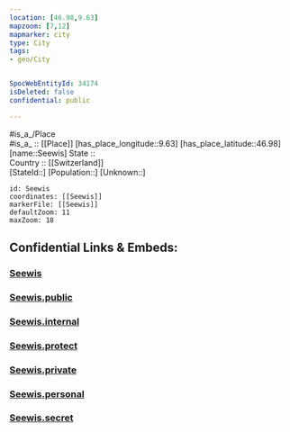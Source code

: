 ```yaml
---
location: [46.98,9.63] 
mapzoom: [7,12] 
mapmarker: city 
type: City
tags:
- geo/City


SpocWebEntityId: 34174
isDeleted: false
confidential: public

---
```

#is_a_/Place  
#is_a_ :: [[Place]] 
[has_place_longitude::9.63] 
[has_place_latitude::46.98] 
[name::Seewis] 
State ::  
Country :: [[Switzerland]]  
[StateId::] 
[Population::] 
[Unknown::] 


```leaflet
id: Seewis
coordinates: [[Seewis]] 
markerFile: [[Seewis]] 
defaultZoom: 11 
maxZoom: 18
```


## Confidential Links & Embeds: 

### [Seewis](/_Standards/Earth/Continent/Europe/Europe~Central/Switzerland/Switzerland~Cantons/Graubünden/City/Seewis.md) 

### [Seewis.public](/_public/Earth/Continent/Europe/Europe~Central/Switzerland/Switzerland~Cantons/Graubünden/City/Seewis.public.md) 

### [Seewis.internal](/_internal/Earth/Continent/Europe/Europe~Central/Switzerland/Switzerland~Cantons/Graubünden/City/Seewis.internal.md) 

### [Seewis.protect](/_protect/Earth/Continent/Europe/Europe~Central/Switzerland/Switzerland~Cantons/Graubünden/City/Seewis.protect.md) 

### [Seewis.private](/_private/Earth/Continent/Europe/Europe~Central/Switzerland/Switzerland~Cantons/Graubünden/City/Seewis.private.md) 

### [Seewis.personal](/_personal/Earth/Continent/Europe/Europe~Central/Switzerland/Switzerland~Cantons/Graubünden/City/Seewis.personal.md) 

### [Seewis.secret](/_secret/Earth/Continent/Europe/Europe~Central/Switzerland/Switzerland~Cantons/Graubünden/City/Seewis.secret.md)


